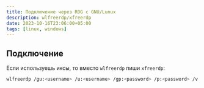 ```yaml
---
title: Подключение через RDG с GNU/Lunux
description: wlfreerdp/xfreerdp 
date: 2023-10-16T23:06:00+05:00
tags: [linux, windows]
---
```


## Подключение
Если используешь иксы, то вместо `wlfreerdp` пиши `xfreerdp`:
```bash
wlfreerdp /gu:<username> /u:<username> /gp:<password> /p:<password> /v:<vm-fqdn> /g:<rdg-fqdn> /sound /microphone:sys:alsa,dev:hw:0,0 /f
```
